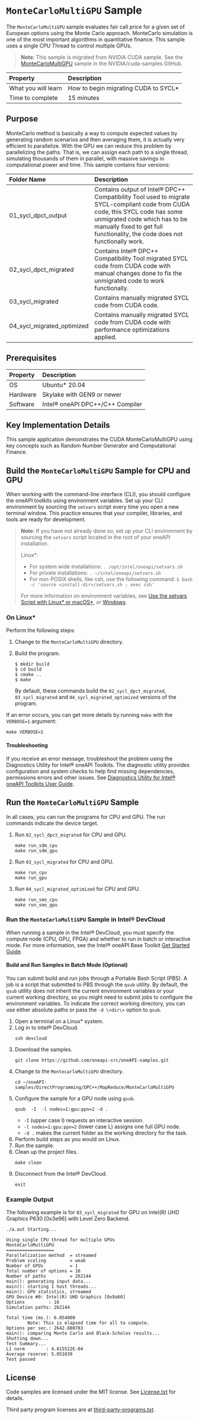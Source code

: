 ﻿# `MonteCarloMultiGPU` Sample

The `MonteCarloMultiGPU` sample evaluates fair call price for a given set of European options using the Monte Carlo approach. MonteCarlo simulation is one of the most important algorithms in quantitative finance. This sample uses a single CPU Thread to control multiple GPUs.

> **Note**: This sample is migrated from NVIDIA CUDA sample. See the [MonteCarloMultiGPU](https://github.com/NVIDIA/cuda-samples/tree/master/Samples/5_Domain_Specific/MonteCarloMultiGPU) sample in the NVIDIA/cuda-samples GitHub.

| Property                       | Description
|:---                               |:---
| What you will learn               | How to begin migrating CUDA to SYCL*
| Time to complete                  | 15 minutes


## Purpose
MonteCarlo method is basically a way to compute expected values by generating random scenarios and then averaging them, it is actually very efficient to parallelize. With the GPU we can reduce this problem by parallelizing the paths. That is, we can assign each path to a single thread, simulating thousands of them in parallel, with massive savings in computational power and time.
This sample contains four versions:

| Folder Name                          | Description
|:---                                  |:---
| 01_sycl_dpct_output                  | Contains output of Intel® DPC++ Compatibility Tool used to migrate SYCL-compliant code from CUDA code, this SYCL code has some unmigrated code which has to be manually fixed to get full functionality, the code does not functionally work.
| 02_sycl_dpct_migrated                | Contains Intel® DPC++ Compatibility Tool migrated SYCL code from CUDA code with manual changes done to fix the unmigrated code to work functionally.
| 03_sycl_migrated                     | Contains manually migrated SYCL code from CUDA code.
| 04_sycl_migrated_optimized           | Contains manually migrated SYCL code from CUDA code with performance optimizations applied.

## Prerequisites
| Property                       | Description
|:---                               |:---
| OS                                | Ubuntu* 20.04
| Hardware                          | Skylake with GEN9 or newer
| Software                          | Intel&reg; oneAPI DPC++/C++ Compiler

## Key Implementation Details

This sample application demonstrates the CUDA MonteCarloMultiGPU using key concepts such as Random Number Generator and Computational Finance.


## Build the `MonteCarloMultiGPU` Sample for CPU and GPU

When working with the command-line interface (CLI), you should configure the oneAPI toolkits using environment variables. Set up your CLI environment by sourcing the `setvars` script every time you open a new terminal window. This practice ensures that your compiler, libraries, and tools are ready for development.

> **Note**: If you have not already done so, set up your CLI
> environment by sourcing  the `setvars` script located in
> the root of your oneAPI installation.
>
> Linux*:
> - For system wide installations: `. /opt/intel/oneapi/setvars.sh`
> - For private installations: `. ~/intel/oneapi/setvars.sh`
> - For non-POSIX shells, like csh, use the following command: `$ bash -c 'source <install-dir>/setvars.sh ; exec csh'`
>
>For more information on environment variables, see [Use the setvars Script with Linux* or macOS*](https://www.intel.com/content/www/us/en/develop/documentation/oneapi-programming-guide/top/oneapi-development-environment-setup/use-the-setvars-script-with-linux-or-macos.html), or [Windows](https://www.intel.com/content/www/us/en/develop/documentation/oneapi-programming-guide/top/oneapi-development-environment-setup/use-the-setvars-script-with-windows.html).

### On Linux*
Perform the following steps:
1. Change to the `MonteCarloMultiGPU` directory.
2. Build the program.
   ```
   $ mkdir build
   $ cd build
   $ cmake ..
   $ make
   ```

   By default, these commands build the `02_sycl_dpct_migrated`, `03_sycl_migrated` and `04_sycl_migrated_optimized` versions of the program.

If an error occurs, you can get more details by running `make` with the `VERBOSE=1` argument:
```
make VERBOSE=1
```

#### Troubleshooting
If you receive an error message, troubleshoot the problem using the Diagnostics Utility for Intel&reg; oneAPI Toolkits. The diagnostic utility provides configuration and system checks to help find missing dependencies, permissions errors and other issues. See [Diagnostics Utility for Intel&reg; oneAPI Toolkits User Guide](https://www.intel.com/content/www/us/en/develop/documentation/diagnostic-utility-user-guide/top.html).

## Run the `MonteCarloMultiGPU` Sample
In all cases, you can run the programs for CPU and GPU. The run commands indicate the device target.
1. Run `02_sycl_dpct_migrated` for CPU and GPU.
    ```
    make run_sdm_cpu
    make run_sdm_gpu
    ```
    
2. Run `03_sycl_migrated` for CPU and GPU.
    ```
    make run_cpu
    make run_gpu
    ```
    
3. Run `04_sycl_migrated_optimized` for CPU and GPU.
    ```
    make run_smo_cpu
    make run_smo_gpu
    ```

### Run the `MonteCarloMultiGPU` Sample in Intel&reg; DevCloud

When running a sample in the Intel&reg; DevCloud, you must specify the compute node (CPU, GPU, FPGA) and whether to run in batch or interactive mode. For more information, see the Intel&reg; oneAPI Base Toolkit [Get Started Guide](https://devcloud.intel.com/oneapi/get_started/).

#### Build and Run Samples in Batch Mode (Optional)

You can submit build and run jobs through a Portable Bash Script (PBS). A job is a script that submitted to PBS through the `qsub` utility. By default, the `qsub` utility does not inherit the current environment variables or your current working directory, so you might need to submit jobs to configure the environment variables. To indicate the correct working directory, you can use either absolute paths or pass the `-d \<dir\>` option to `qsub`.

1. Open a terminal on a Linux* system.
2. Log in to Intel&reg; DevCloud.
    ```
    ssh devcloud
    ```
3. Download the samples.
    ```
    git clone https://github.com/oneapi-src/oneAPI-samples.git
    ```
4. Change to the `MontecarloMultiGPU` directory.
    ```
    cd ~/oneAPI-samples/DirectProgramming/DPC++/MapReduce/MonteCarloMultiGPU
    ```
5. Configure the sample for a GPU node using `qsub`.
    ```
    qsub  -I  -l nodes=1:gpu:ppn=2 -d .
    ```
    - `-I` (upper case I) requests an interactive session.
    - `-l nodes=1:gpu:ppn=2` (lower case L) assigns one full GPU node.
    - `-d .` makes the current folder as the working directory for the task.
6. Perform build steps as you would on Linux.
7. Run the sample.
8. Clean up the project files.
    ```
    make clean
    ```
9. Disconnect from the Intel&reg; DevCloud.
    ```
    exit
    ```

### Example Output
The following example is for `03_sycl_migrated` for GPU on Intel(R) UHD Graphics P630 [0x3e96] with Level Zero Backend.
```
./a.out Starting...

Using single CPU thread for multiple GPUs
MonteCarloMultiGPU
==================
Parallelization method  = streamed
Problem scaling         = weak
Number of GPUs          = 1
Total number of options = 16
Number of paths         = 262144
main(): generating input data...
main(): starting 1 host threads...
main(): GPU statistics, streamed
GPU Device #0: Intel(R) UHD Graphics [0x9a60]
Options         : 16
Simulation paths: 262144

Total time (ms.): 6.054000
        Note: This is elapsed time for all to compute.
Options per sec.: 2642.880783
main(): comparing Monte Carlo and Black-Scholes results...
Shutting down...
Test Summary...
L1 norm        : 4.815522E-04
Average reserve: 5.051839
Test passed

```

## License
Code samples are licensed under the MIT license. See
[License.txt](https://github.com/oneapi-src/oneAPI-samples/blob/master/License.txt) for details.

Third party program licenses are at [third-party-programs.txt](https://github.com/oneapi-src/oneAPI-samples/blob/master/third-party-programs.txt).
